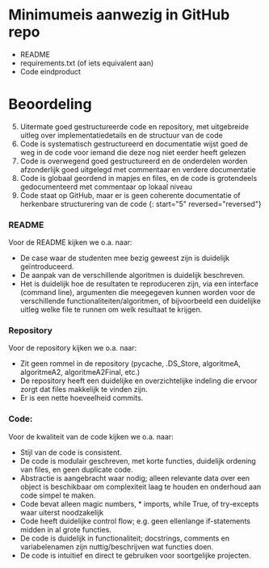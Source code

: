 # Minimumeis aanwezig in GitHub repo

 - README
 - requirements.txt (of iets equivalent aan)
 - Code eindproduct

# Beoordeling

5. Uitermate goed gestructureerde code en repository, met uitgebreide uitleg over implementatiedetails en de structuur van de code
4. Code is systematisch gestructureerd en documentatie wijst goed de weg in de code voor iemand die deze nog niet eerder heeft gelezen
3. Code is overwegend goed gestructureerd en de onderdelen worden afzonderlijk goed uitgelegd met commentaar en verdere documentatie
2. Code is globaal geordend in mapjes en files, en de code is grotendeels gedocumenteerd met commentaar op lokaal niveau
1. Code staat op GitHub, maar er is geen coherente documentatie of herkenbare structurering van de code
{: start="5" reversed="reversed"}

### README

Voor de README kijken we o.a. naar:

- De case waar de studenten mee bezig geweest zijn is duidelijk geïntroduceerd.
- De aanpak van de verschillende algoritmen is duidelijk beschreven.
- Het is duidelijk hoe de resultaten te reproduceren zijn, via een interface (command line), argumenten die meegegeven kunnen worden voor de verschillende functionaliteiten/algoritmen, of bijvoorbeeld een duidelijke uitleg welke file te runnen om welk resultaat te krijgen.

### Repository

Voor de repository kijken we o.a. naar:

- Zit geen rommel in de repository (pycache, .DS_Store, algoritmeA, algoritmeA2, algoritmeA2Final, etc.)
- De repository heeft een duidelijke en overzichtelijke indeling die ervoor zorgt dat files makkelijk te vinden zijn.
- Er is een nette hoeveelheid commits.

### Code:

Voor de kwaliteit van de code kijken we o.a. naar:

- Stijl van de code is consistent.
- De code is modulair geschreven, met korte functies, duidelijk ordening van files, en geen duplicate code.
- Abstractie is aangebracht waar nodig; alleen relevante data over een object is beschikbaar om complexiteit laag te houden en onderhoud aan code simpel te maken.
- Code bevat alleen magic numbers, * imports, while True, of try-excepts waar uiterst noodzakelijk
- Code heeft duidelijke control flow; e.g. geen ellenlange if-statements midden in al grote functies.
- De code is duidelijk in functionaliteit; docstrings, comments en variabelenamen zijn nuttig/beschrijven wat functies doen.
- De code is intuitief en direct te gebruiken voor soortgelijke projecten.
